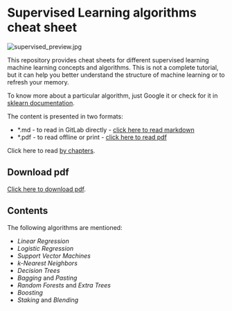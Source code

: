# Supervised Learning algorithms cheat sheet

![supervised_preview.jpg](../img/supervised_preview.jpg)

This repository provides cheat sheets for different supervised learning machine learning concepts and algorithms.
This is not a complete tutorial, but it can help you better understand the structure of machine learning or to refresh your memory.

To know more about a particular algorithm, just Google it or check for it in [sklearn documentation](https://scikit-learn.org/stable/).

The content is presented in two formats:
- *.md  - to read in GitLab directly - [click here to read markdown](https://gitlab.com/Winston-90/supervised_algorithms/-/blob/main/Supervised%20Learning%20Algorithms.md)
- *.pdf - to read offline or print - [click here to read pdf](https://gitlab.com/Winston-90/supervised_algorithms/-/blob/main/Supervised%20Learning%20Algorithms.pdf)

Click here to read [by chapters](https://gitlab.com/Winston-90/supervised_algorithms/-/tree/main/chapters).

## Download pdf

[Click here to download pdf](https://gitlab.com/Winston-90/supervised_algorithms/-/raw/main/Supervised%20Learning%20Algorithms.pdf?inline=false).

## Contents

The following algorithms are mentioned:

- *Linear Regression*
- *Logistic Regression*
- *Support Vector Machines*
- *k-Nearest Neighbors*
- *Decision Trees*
- *Bagging* and *Pasting*
- *Random Forests* and *Extra Trees*
- *Boosting*
- *Staking* and *Blending*
